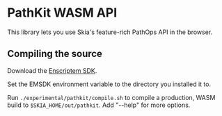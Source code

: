 PathKit WASM API
================

This library lets you use Skia's feature-rich PathOps API in the browser.


Compiling the source
--------------------

Download the [Enscriptem SDK](https://kripken.github.io/emscripten-site/docs/getting_started/downloads.html).

Set the EMSDK environment variable to the directory you installed it to.

Run `./experimental/pathkit/compile.sh` to compile a production, WASM build to `$SKIA_HOME/out/pathkit`.
Add "--help" for more options.